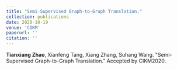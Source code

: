 ```yaml
---
title: "Semi-Supervised Graph-to-Graph Translation."
collection: publications
date: 2020-10-19
venue: 'CIKM'
paperurl: ''
citation: ''
---
```


**Tianxiang Zhao**, Xianfeng Tang, Xiang Zhang, Suhang Wang. "Semi-Supervised Graph-to-Graph Translation." Accepted by CIKM2020.
